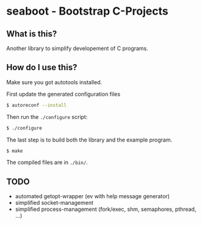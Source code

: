 # seaboot - Bootstrap C-Projects

## What is this?
Another library to simplify developement of C programs.

## How do I use this?

Make sure you got autotools installed.

First update the generated configuration files

```bash
$ autoreconf --install
```

Then run the `./configure` script:

```bash
$ ./configure
```

The last step is to build both the library and the example program.
```bash
$ make
```

The compiled files are in `./bin/`.

## TODO

- automated getopt-wrapper (ev with help message generator)
- simplified socket-management
- simplified process-management (fork/exec, shm, semaphores, pthread, ...)
